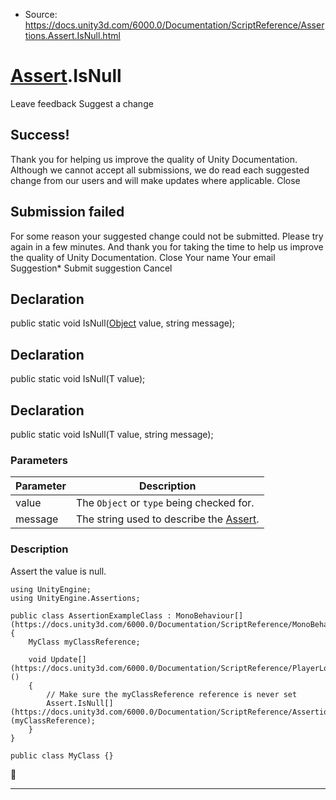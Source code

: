 * Source: https://docs.unity3d.com/6000.0/Documentation/ScriptReference/Assertions.Assert.IsNull.html

#  [Assert](https://docs.unity3d.com/6000.0/Documentation/ScriptReference/Assertions.Assert.html).IsNull
Leave feedback
Suggest a change
## Success!
Thank you for helping us improve the quality of Unity Documentation. Although we cannot accept all submissions, we do read each suggested change from our users and will make updates where applicable.
Close
## Submission failed
For some reason your suggested change could not be submitted. Please <a>try again</a> in a few minutes. And thank you for taking the time to help us improve the quality of Unity Documentation.
Close
Your name Your email Suggestion* Submit suggestion
Cancel
## Declaration
public static void IsNull([Object](https://docs.unity3d.com/6000.0/Documentation/ScriptReference/Object.html) value, string message); 
## Declaration
public static void IsNull(T value); 
## Declaration
public static void IsNull(T value, string message); 
### Parameters
Parameter | Description  
---|---  
value | The `Object` or `type` being checked for.  
message | The string used to describe the [Assert](https://docs.unity3d.com/6000.0/Documentation/ScriptReference/Assertions.Assert.html).  
### Description
Assert the value is null.
```
using UnityEngine;
using UnityEngine.Assertions;  
  
public class AssertionExampleClass : MonoBehaviour[](https://docs.unity3d.com/6000.0/Documentation/ScriptReference/MonoBehaviour.html)
{
    MyClass myClassReference;  
  
    void Update[](https://docs.unity3d.com/6000.0/Documentation/ScriptReference/PlayerLoop.Update.html)()
    {
        // Make sure the myClassReference reference is never set
        Assert.IsNull[](https://docs.unity3d.com/6000.0/Documentation/ScriptReference/Assertions.Assert.IsNull.html)(myClassReference);
    }
}  
  
public class MyClass {}

```

* * *
